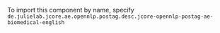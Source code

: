 To import this component by name, specify
<code>de.julielab.jcore.ae.opennlp.postag.desc.jcore-opennlp-postag-ae-biomedical-english</code>
